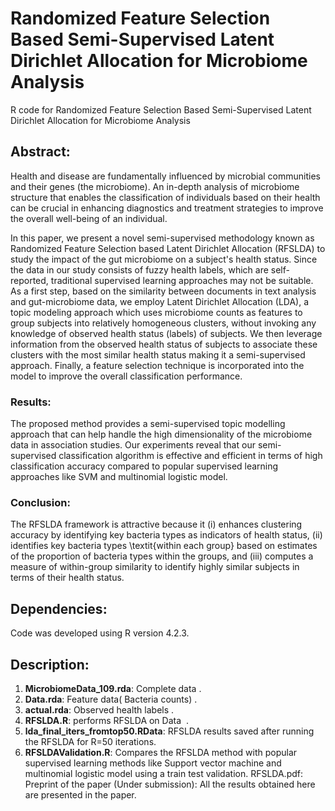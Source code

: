 # Randomized Feature Selection Based Semi-Supervised Latent Dirichlet Allocation for Microbiome Analysis


R code for  Randomized Feature Selection Based Semi-Supervised Latent Dirichlet Allocation for Microbiome Analysis
## Abstract:
Health and disease are fundamentally influenced by microbial communities and their genes (the microbiome).
An in-depth analysis of microbiome structure that enables the classification of individuals based on their health can be crucial in enhancing diagnostics and treatment strategies to improve the overall well-being of an individual.

In this paper, we present a novel semi-supervised methodology known as Randomized Feature Selection based Latent Dirichlet Allocation (RFSLDA) to study the impact of the gut microbiome on a subject's health status. Since the data in our study consists of fuzzy health labels, which are self-reported, traditional supervised learning approaches may not be suitable. As a first step, based on the similarity between documents in text analysis and gut-microbiome data, we employ Latent Dirichlet Allocation (LDA), a topic modeling approach which uses microbiome counts as features to group subjects into relatively homogeneous clusters, without invoking any knowledge of observed health status (labels) of subjects. We then leverage information from the observed health status of subjects to  associate these clusters with the most similar health status making it a semi-supervised approach. Finally, a feature selection technique is incorporated into the model to improve the overall classification performance.

### Results:
The proposed method provides a semi-supervised topic modelling approach that can help handle the high dimensionality of the microbiome data in association studies. Our experiments reveal that our semi-supervised classification algorithm is  effective and efficient in terms of high classification accuracy compared to popular supervised learning approaches like SVM and multinomial logistic model.

### Conclusion:
The RFSLDA framework is attractive because it (i) enhances clustering accuracy by identifying key bacteria types as indicators of health status, (ii) identifies key bacteria types \textit{within each group} based on  estimates of the proportion of bacteria types within the groups,  and (iii) computes a measure of within-group similarity to identify highly similar subjects in terms of their health status. 


## Dependencies:
Code was developed using R version 4.2.3.
## Description: 
1) **MicrobiomeData_109.rda**: Complete data .
2) **Data.rda**: Feature data( Bacteria counts) .
3) **actual.rda**: Observed health labels .
4) **RFSLDA.R**: performs RFSLDA on Data  .
5) **lda_final_iters_fromtop50.RData**: RFSLDA results saved after running the RFSLDA for R=50 iterations. 
6) **RFSLDAValidation.R**: Compares the RFSLDA method with popular supervised learning methods like Support vector machine and multinomial logistic model using a train test validation.
RFSLDA.pdf: Preprint of the paper (Under submission):  All the results obtained here are presented in the paper.






